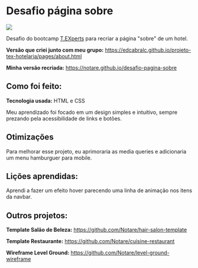 # Desafio página sobre

<a href="https://notare.github.io/desafio-pagina-sobre" target="_blank"><img src="./images/1.gif" /></a>

Desafio do bootcamp [T.EXperts](https://texperts.com.br) para recriar a página "sobre" de um hotel.

**Versão que criei junto com meu grupo:** https://edcabralc.github.io/projeto-tex-hotelaria/pages/about.html

**Minha versão recriada:** https://notare.github.io/desafio-pagina-sobre

## Como foi feito:

**Tecnologia usada:** HTML e CSS

Meu aprendizado foi focado em um design simples e intuitivo, sempre prezando pela acessibilidade de links e botões.

## Otimizações

Para melhorar esse projeto, eu aprimoraria as media queries e adicionaria um menu hamburguer para mobile.

## Lições aprendidas:

Aprendi a fazer um efeito hover parecendo uma linha de animação nos itens da navbar.

## Outros projetos:

**Template Salão de Beleza:** https://github.com/Notare/hair-salon-template

**Template Restaurante:** https://github.com/Notare/cuisine-restaurant

**Wireframe Level Ground:** https://github.com/Notare/level-ground-wireframe
